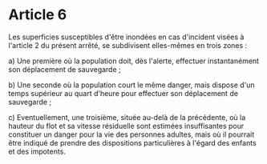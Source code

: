 # Article 6

Les superficies susceptibles d'être inondées en cas d'incident visées à l'article 2 du présent arrêté, se subdivisent elles-mêmes en trois zones :

a) Une première où la population doit, dès l'alerte, effectuer instantanément son déplacement de sauvegarde ;

b) Une seconde où la population court le même danger, mais dispose d'un temps supérieur au quart d'heure pour effectuer son déplacement de sauvegarde ;

c) Eventuellement, une troisième, située au-delà de la précédente, où la hauteur du flot et sa vitesse résiduelle sont estimées insuffisantes pour constituer un danger pour la vie des personnes adultes, mais où il pourrait être indiqué de prendre des dispositions particulières à l'égard des enfants et des impotents.
